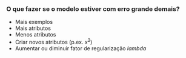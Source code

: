 ### O que fazer se o modelo estiver com erro grande demais?

* Mais exemplos
* Mais atributos
* Menos atributos
* Criar novos atributos (p.ex. $x^2$)
* Aumentar ou diminuir fator de regularização $lambda$
